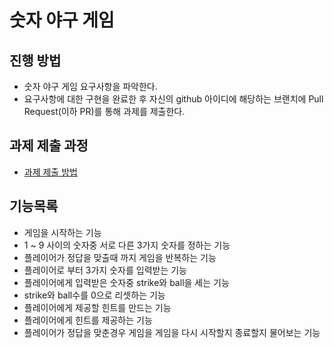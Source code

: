 # 숫자 야구 게임
## 진행 방법
* 숫자 야구 게임 요구사항을 파악한다.
* 요구사항에 대한 구현을 완료한 후 자신의 github 아이디에 해당하는 브랜치에 Pull Request(이하 PR)를 통해 과제를 제출한다.

## 과제 제출 과정
* [과제 제출 방법](https://github.com/next-step/nextstep-docs/tree/master/precourse)

## 기능목록

* 게임을 시작하는 기능
* 1 ~ 9 사이의 숫자중 서로 다른 3가지 숫자를 정하는 기능
* 플레이어가 정답을 맞출때 까지 게임을 반복하는 기능 
* 플레이어로 부터 3가지 숫자를 입력받는 기능
* 플레이어에게 입력받은 숫자중 strike와 ball을 세는 기능
* strike와 ball수를 0으로 리셋하는 기능
* 플레이어에게 제공할 힌트를 만드는 기능
* 플레이어에게 힌트를 제공하는 기능
* 플레이어가 정답을 맞춘경우 게임을 게임을 다시 시작할지 종료할지 물어보는 기능
 